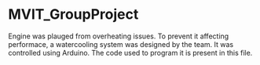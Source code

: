 # MVIT_GroupProject

Engine was plauged from overheating issues. To prevent it affecting performace, a watercooling system was designed by the team. It was controlled using Arduino. The code used to program it is present in this file. 

